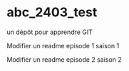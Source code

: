 # abc_2403_test
un dépôt pour apprendre GIT

Modifier un readme episode 1 saison 1 

Modifier un readme episode 2 saison 2
